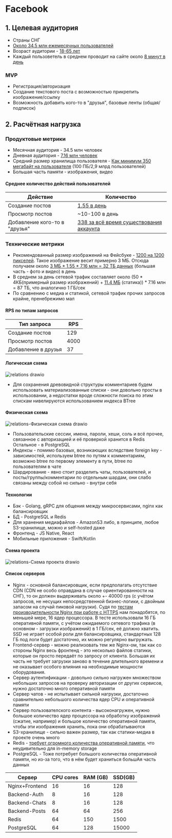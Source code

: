# Facebook
## 1. Целевая аудитория
- Страны СНГ
- [Около 34.5 млн ежемесячных пользователей](https://webindex.mediascope.net/report?byGeo=2&byDevice=3&byDevice=1&byDevice=2&byMonth=202107&id=77147)
- Возраст аудитории - [18-65 лет](https://www.statista.com/statistics/187549/facebook-distribution-of-users-age-group-usa/)
- Каждый пользоветель в среднем проводит на сайте около [8 минут в день](https://webindex.mediascope.net/report?byGeo=2&byDevice=3&byDevice=1&byDevice=2&byMonth=202107&id=77147)
### MVP
- Регистрация/авторизация
- Создание текстового поста с возможностью прикрепить изображение/ссылку
- Возможность добавить кого-то в "друзья", базовые ленты (общая/подписок)
## 2. Расчётная нагрузка
### Продуктовые метрики
- Месячная аудитория - 34.5 млн человек
- Дневная аудитория - [7.16 млн человек](https://webindex.mediascope.net/report?byGeo=2&byDevice=3&byDevice=1&byDevice=2&byMonth=202107&id=77147)
- Средний размер хранилища пользователя - [Как минимум 350 мегабайт на пользователя](https://www.statista.com/statistics/346167/facebook-global-dau/) (100 ПБ/2,9 млрд пользователей)
- Большая часть памяти - изображения, видео
#### Среднее количество действий пользователей
| Действие      | Количество    |
| ------------- |---------------|
| Создание постов      | [1.55 в день](https://blog.hootsuite.com/facebook-statistics/)|
| Просмотр постов      | ~10-100 в день      |
| Добавление кого-то в "друзья" | [338 за всё время существования аккаунта](https://www.pewresearch.org/fact-tank/2014/02/03/what-people-like-dislike-about-facebook/)|

### Технические метрики
- Рекомендованный размер изображений на Фейсбуке - [1200 на 1200 пикселей](https://www.facebook.com/business/help/469767027114079). Такое изображение весит примерно 3 МБ. Отсюда получаем около [3 МБ * 1.55 * 7.16 млн = 32 ТБ данных](https://www.google.com/search?q=3+*+1.55+*+7.16+*+1000000+%2F+1024+%2F+1024&ei=f7hWYdKfEfKqrgSO87C4Cw&ved=0ahUKEwiS29CF2KjzAhVylYsKHY45DLcQ4dUDCA4&uact=5&oq=3+*+1.55+*+7.16+*+1000000+%2F+1024+%2F+1024&gs_lcp=Cgdnd3Mtd2l6EAM6BwgAEEcQsANKBAhBGABQ6rMCWMfmB2Cl6wdoAXACeACAAWOIAb0FkgEBOJgBAKABAcgBCMABAQ&sclient=gws-wiz) (большая часть - фото и видео) в день
- В среднем за день сетевой трафик составляет около (50 * 4КБ(примерный размер изображений) + [11.4 МБ](https://ibb.co/d2LFJcW) (статика)) * 7.16 млн = 87 ТБ, что аналогично 1 ГБ/сек
- По сравнению с медиа и статикой, сетевой трафик прочих запросов крайне, пренебрежимо мал

#### RPS по типам запросов
|Тип запроса|RPS|
| ------------- |---------------|
|Создание постов|129|
|Просмотр постов|4000|
|Добавление в друзья|37|

#### Логическая схема
![relations drawio](https://user-images.githubusercontent.com/27278247/143012882-4f356c57-1835-4f59-8811-31a10d2937b2.png)
- Для сохранения древовидной структуры комментариев будем использовать материализованные списки - они довольно просты в использовании, а недостатки вроде сложности поиска по этим спискам нивелируются использованием индекса BTree

#### Физическая схема
![relations-Физическая схема drawio](https://user-images.githubusercontent.com/27278247/147126449-56f9a231-1c62-4a00-b504-8e2b3f11e331.png)
- Пользовательские сессии, имена, пароли, хеши, соль и всё прочее, связанное с авторизацией и её проверкой хранится в Redis
Остальное - в PostgreSQL
- Индексы - помимо базовых, возникающих вследствие foreign key - зависимостей, используем btree по путям к комментариям, возможно btree по первому элементу в пути, btree по пользователям в чате
- Шардирование - явно стоит разделить чаты, пользователей, и посты/группы/комментарии по отдельным шардам, они слабо связаны между собой но сильно - внутри себя

#### Технологии
- Бэк - Golang, gRPC для общения между микросервисами, nginx как балансировщик
- БД - PostgreSQL и Redis
- Для хранения медиафайлов - AmazonS3 либо, в принципе, любое S3-хранилище, можно и self-hosted даже
- Фронтенд - JS Native, React
- Мобильные приложения - Swift/Kotlin

#### Схема проекта
![relations-Схема проекта drawio](https://user-images.githubusercontent.com/27278247/147135119-f17455cc-4443-4e62-9cd8-de5cd41f7f6b.png)

#### Список серверов
- Nginx - основной балансировщик, если предполагать отсутствие CDN (CDN не особо оправдана в случае ориентированности на СНГ), то он должен выдерживать около +- 40000 rps (с учётом запросов, не несущих непосредственной бизнес-логики, с двойным запасом на случай пиковой нагрузки). Судя по [тестам производительности Nginx при работе с HTTPS](https://www.nginx.com/blog/testing-the-performance-of-nginx-and-nginx-plus-web-servers/) нам понадобятся, по меньшей мере, 16 ядер процессора.
В тесте использовали 16 ГБ оперативной памяти, с учётом ожидаемого сетевого трафика (в основном - загрузки изображений) в 1 ГБ/сек, её должно хватить.
SSD не играет особой роли для балансировщика, стандартных 128 ГБ под логи будет достаточно, их можно регулярно выгружать.
- Frontend-сервер - можно реализовать тем же Nginx-ом, так как со стороны Nginx весь фронтенд - это несколько файлов статики, которые он просто передаёт по запросу от клиента. Большая их часть не требует загрузки заново в течение длительного времени и не оказывает особого влияния на необходимые мощности оборудования.
- Сервер аутентификации - довольно сильно нагружен множеством небольших запросов на проверку авторизации от других сервисов, нужно достаточно много оперативной памяти
- Сервер чатов - не испытывает сильной нагрузки, достаточно сравнительно небольшого количества ядер CPU и оперативной памяти
- Сервер пользователского контента - высоконагружен, нужно большое количество ядер процессора на обработку изображений (сжатие, например) и большое количество оперативной памяти, чтобы эти изображения хранить, пока они обрабатываются
- S3-хранилище - сильно важен размер, так как статики-медиа в проекте очень много
- Redis - [требует огромного количества оперативной памяти](https://docs.redis.com/latest/rs/administering/designing-production/hardware-requirements/), что неудивительно для in-memory storage
- PostgreSQL - Тоже потребует большого количества оперативной памяти, но из-за того, что в нём будет храниться большАя часть данных

|Сервер|CPU cores|RAM (GB)|SSD(GB)|
| ------------- |--------------- |------------- |---------------|
|Nginx+Frontend|16|16|128|
|Backend-Auth|8|16|128|
|Backend-Chats|8|16|128|
|Backend-Posts|64|64|256|
|Redis|64|150|1500|
|PostgreSQL|64|128|15000|
